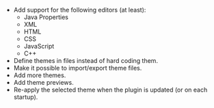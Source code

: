 * Add support for the following editors (at least):
  * Java Properties
  * XML
  * HTML
  * CSS
  * JavaScript
  * C++
* Define themes in files instead of hard coding them.
* Make it possible to import/export theme files.
* Add more themes.
* Add theme previews.
* Re-apply the selected theme when the plugin is updated (or on each startup).
